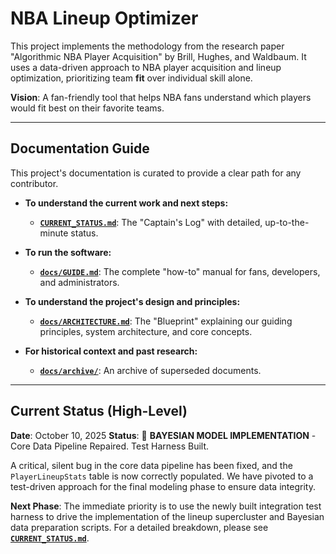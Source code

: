 # NBA Lineup Optimizer

This project implements the methodology from the research paper "Algorithmic NBA Player Acquisition" by Brill, Hughes, and Waldbaum. It uses a data-driven approach to NBA player acquisition and lineup optimization, prioritizing team **fit** over individual skill alone.

**Vision**: A fan-friendly tool that helps NBA fans understand which players would fit best on their favorite teams.

---

## Documentation Guide

This project's documentation is curated to provide a clear path for any contributor.

*   **To understand the current work and next steps:**
    *   **[`CURRENT_STATUS.md`](./CURRENT_STATUS.md)**: The "Captain's Log" with detailed, up-to-the-minute status.

*   **To run the software:**
    *   **[`docs/GUIDE.md`](./docs/GUIDE.md)**: The complete "how-to" manual for fans, developers, and administrators.

*   **To understand the project's design and principles:**
    *   **[`docs/ARCHITECTURE.md`](./docs/ARCHITECTURE.md)**: The "Blueprint" explaining our guiding principles, system architecture, and core concepts.

*   **For historical context and past research:**
    *   **[`docs/archive/`](./docs/archive/)**: An archive of superseded documents.

---

## Current Status (High-Level)

**Date**: October 10, 2025
**Status**: 🚀 **BAYESIAN MODEL IMPLEMENTATION** - Core Data Pipeline Repaired. Test Harness Built.

A critical, silent bug in the core data pipeline has been fixed, and the `PlayerLineupStats` table is now correctly populated. We have pivoted to a test-driven approach for the final modeling phase to ensure data integrity.

**Next Phase**: The immediate priority is to use the newly built integration test harness to drive the implementation of the lineup supercluster and Bayesian data preparation scripts. For a detailed breakdown, please see **[`CURRENT_STATUS.md`](./CURRENT_STATUS.md)**. 